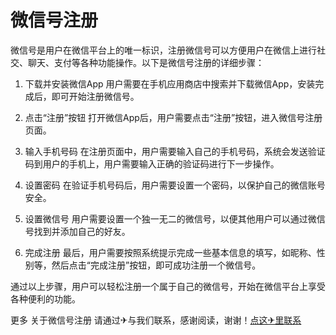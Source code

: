 # 微信号注册

微信号是用户在微信平台上的唯一标识，注册微信号可以方便用户在微信上进行社交、聊天、支付等各种功能操作。以下是微信号注册的详细步骤：

1. 下载并安装微信App
用户需要在手机应用商店中搜索并下载微信App，安装完成后，即可开始注册微信号。

2. 点击“注册”按钮
打开微信App后，用户需要点击“注册”按钮，进入微信号注册页面。

3. 输入手机号码
在注册页面中，用户需要输入自己的手机号码，系统会发送验证码到用户的手机上，用户需要输入正确的验证码进行下一步操作。

4. 设置密码
在验证手机号码后，用户需要设置一个密码，以保护自己的微信账号安全。

5. 设置微信号
用户需要设置一个独一无二的微信号，以便其他用户可以通过微信号找到并添加自己的好友。

6. 完成注册
最后，用户需要按照系统提示完成一些基本信息的填写，如昵称、性别等，然后点击“完成注册”按钮，即可成功注册一个微信号。

通过以上步骤，用户可以轻松注册一个属于自己的微信号，开始在微信平台上享受各种便利的功能。

更多 关于微信号注册 请通过✈与我们联系，感谢阅读，谢谢！[点这✈里联系](https://sms.k02.cc)